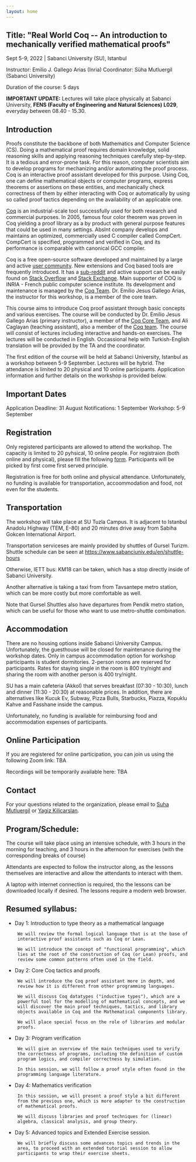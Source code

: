 ```yaml
---
layout: home
---
```

## Title: "Real World Coq -- An introduction to mechanically verified mathematical proofs"

Sept 5-9, 2022 | Sabanci University (SU), Istanbul

Instructor: Emilio J. Gallego Arias (Inria)
Coordinator: Süha Mutluergil (Sabanci University)

Duration of the course: 5 days

**IMPORTANT UPDATE:**
Lectures will take place physically at Sabanci University, **FENS (Faculty of Engineering and Natural Sciences) L029**, everyday between 08.40 - 15.30.

## Introduction

Proofs constitute the backbone of both Mathematics and Computer Science (CS). Doing a mathematical proof requires domain knowledge, solid reasoning skills and applying reasoning techniques carefully step-by-step. It is a tedious and error-prone task. For this reason, computer scientists aim to develop programs for mechanizing and/or automating the proof process. Coq is an interactive proof assistant developed for this purpose. Using Coq, one can define mathematical objects or computer programs, express theorems or assertions on these entities, and mechanically check correctness of them by either interacting with Coq or automatically by using so called proof tactics depending on the availability of an applicable one.

[Coq](https://coq.inria.fr/) is an industrial-scale tool successfully used for both research and commercial purposes. In 2005, famous four color theorem was proven in Coq yielding a proof library as a by product with general purpose features that could be used in many settings. AbsInt company develops and maintains an optimized, commercially used C compiler called CompCert. CompCert is specified, programmed and verified in Coq, and its performance is comparable with canonical GCC compiler. 

Coq is a free open-source software developed and maintained by a large and active [user community](https://coq.inria.fr/community.html). New extensions and Coq based tools are frequently introduced.  It has a [sub-reddit](https://www.reddit.com/r/Coq/) and active support can be easily found on [Stack Overflow](https://stackoverflow.com/questions/tagged/coq) and [Stack Exchange](https://cstheory.stackexchange.com/questions/tagged/coq). Main supporter of COQ is INRIA - French public computer science institute. Its development and maintenance is managed by the [Coq Team](https://coq.inria.fr/coq-team.html). Dr. Emilio Jesus Gallego Arias, the instructor for this workshop, is a member of the core team.

This course aims to introduce Coq proof assistant through basic concepts and various exercises. The course will be conducted by Dr. Emilio Jesus Gallego Arias (primary instructor), a member of the [Coq Core Team](https://coq.inria.fr/coq-team.html), and Ali Caglayan (teaching assistant), also a member of the [Coq team](https://coq.inria.fr/coq-team.html). The course will consist of lectures including interactive and hands-on exercises. The lectures will be conducted in English. Occassional help with Turkish-English translation will be provided by the TA and the coordinator.

The first edition of the course will be held at Sabanci University, Istanbul as a workshop between 5-9 September. Lectures will be hybrid. The attendance is limited to 20 physical and 10 online participants. Application information and further details on the workshop is provided below. 

## Important Dates

Application Deadline: 31 August
Notifications: 1 September
Workshop: 5-9 September

## Registration

Only registered participants are allowed to attend the workshop. The capacity is limited to 20 pyhsical, 10 online people. For registraion (both online and physical), please fill the following [form](https://forms.gle/amVNTKTNvemS73Ki6). Participants will be picked by first come first served principle.

Registration is free for both online and physical attendance. Unfortunately, no funding is available for transportation, accoommodation and food, not even for the students.

## Transportation

The workshop will take place at SU Tuzla Campus. It is adjacent to Istanbul Anadolu Highway (TEM, E-80) and 20 minutes drive away from Sabiha Gokcen International Airport. 

Transportation serviceses are mainly provided by shuttles of Gursel Turizm. Shuttle schedule can be seen at https://www.sabanciuniv.edu/en/shuttle-hours 

Otherwise, IETT bus: KM18 can be taken, which has a stop directly inside of Sabanci University.

Another alternative is taking a taxi from from Tavsantepe metro station, which can be more costly but more comfortable as well.

Note that Gursel Shuttles also have departures from Pendik metro station, which can be useful for those who want to use metro-shuttle combination.

## Accommodation

There are no housing options inside Sabanci University Campus. Unfortunately, the guesthouse will be closed for maintenance during the workshop dates. Only in campus accommodation option for workshop participants is student dormitories. 2-person rooms are reserved for participants. Rates for staying single in the room is 800 try/night and sharing the room with another person is 400 try/night.

SU has a main cafeteria (Akkol) that serves breakfast (07:30 - 10:30), lunch and dinner (11:30 - 20:30) at reasonable prices. In addition, there are alternatives like Kucuk Ev, Subway, Pizza Bulls, Starbucks, Piazza, Kopuklu Kahve and Fasshane inside the campus.

Unfortunately, no funding is available for reimbursing food and accommodation expenses of participants.

## Online Participation

If you are registered for online participation, you can join us using the following Zoom link: TBA

Recordings will be temporarily available here: TBA

## Contact

For your questions related to the organization, please email to [Suha Mutluergil](mailto:suha.mutluergil@sabanciuniv.edu) or [Yagiz Kilicarslan](mailto:ykilicarslan@sabanciuniv.edu).


## Program/Schedule:

The course will take place using an intensive schedule, with 3 hours in
the morning for teaching, and 3 hours in the afternoon for exercises
(with the corresponding breaks of course)

Attendants are expected to follow the instructor along, as the lessons
themselves are interactive and allow the attendants to interact with them.

A laptop with internet connection is required, tho the lessons can be
downloaded locally if desired. The lessons require a modern web browser.

## Resumed syllabus:

- Day 1: Introduction to type theory as a mathematical language

       We will review the formal logical language that is at the base of
       interactive proof assistants such as Coq or Lean.

       We will introduce the concept of "functional programming", which
       lies at the root of the construction of Coq (or Lean) proofs, and
       review some common patterns often used in the field.

- Day 2: Core Coq tactics and proofs

       We will introduce the Coq proof assistant more in depth, and
       review how it is different from other programming languages.

       We will discuss Coq datatypes ("inductive types"), which are a
       powerful tool for the modelling of mathematical concepts, and we
       will discover the main proof techniques, tactics, and library
       objects available in Coq and the Mathematical components library.

       We will place special focus on the role of libraries and modular
       proofs.

- Day 3: Program verification

       We will give an overview of the main techniques used to verify
       the correctness of programs, including the definition of custom
       program logics, and compiler correctness by simulation.

       In this session, we will follow a proof style often found in the
       programming language literature.

- Day 4: Mathematics verification

       In this session, we will present a proof style a bit different
       from the previous one, which is more adapter to the construction
       of mathematical proofs.

       We will discuss libraries and proof techniques for (linear)
       algebra, classical analysis, and group theory.

- Day 5: Advanced topics and Extended Exercise session.

       We will briefly discuss some advances topics and trends in the
       area, to proceed with an extended tutorial session to allow
       participants to wrap their exercise sheets.
